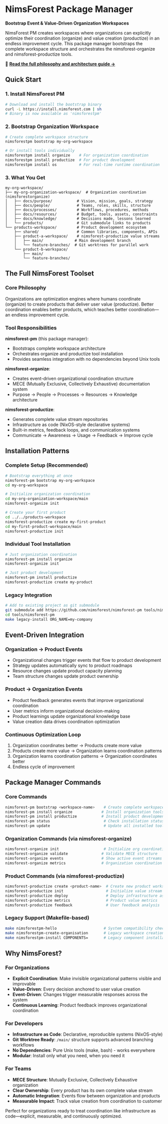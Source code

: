 # NimsForest Package Manager

**Bootstrap Event & Value-Driven Organization Workspaces**

NimsForest PM creates workspaces where organizations can explicitly optimize their coordination (organize) and value creation (productize) in an endless improvement cycle. This package manager bootstraps the complete workspace structure and orchestrates the nimsforest-organize and nimsforest-productize tools.

📖 **[Read the full philosophy and architecture guide →](docs/hello.md)**

## Quick Start

### 1. Install NimsForest PM
```bash
# Download and install the bootstrap binary
curl -L https://install.nimsforest.com | sh
# Binary is now available as 'nimsforestpm'
```

### 2. Bootstrap Organization Workspace
```bash
# Create complete workspace structure
nimsforestpm bootstrap my-org-workspace

# Or install tools individually  
nimsforestpm install organize    # For organization coordination
nimsforestpm install productize  # For product development
nimsforestpm install os          # For real-time runtime coordination
```

### 3. What You Get
```
my-org-workspace/
├── my-org-organization-workspace/  # Organization coordination (nimsforestorganize)
│   ├── docs/purpose/           # Vision, mission, goals, strategy
│   ├── docs/people/            # Teams, roles, skills, structure
│   ├── docs/processes/         # Workflows, procedures, methods
│   ├── docs/resources/         # Budget, tools, assets, constraints
│   ├── docs/knowledge/         # Decisions made, lessons learned
│   └── products/               # Git submodule links to products
└── products-workspace/         # Product development ecosystem
    ├── shared/                 # Common libraries, components, APIs
    ├── product-a-workspace/    # nimsforest-productize value streams
    │   ├── main/              # Main development branch
    │   └── feature-branches/  # Git worktrees for parallel work
    └── product-b-workspace/
        ├── main/
        └── feature-branches/
```

## The Full NimsForest Toolset

### Core Philosophy
Organizations are optimization engines where humans coordinate (organize) to create products that deliver user value (productize). Better coordination enables better products, which teaches better coordination—an endless improvement cycle.

### Tool Responsibilities

**nimsforest-pm** (this package manager):
- Bootstraps complete workspace architecture
- Orchestrates organize and productize tool installation
- Provides seamless integration with no dependencies beyond Unix tools

**nimsforest-organize**:
- Creates event-driven organizational coordination structure
- MECE (Mutually Exclusive, Collectively Exhaustive) documentation system
- Purpose → People → Processes → Resources → Knowledge architecture

**nimsforest-productize**:
- Generates complete value stream repositories
- Infrastructure as code (NixOS-style declarative systems)  
- Built-in metrics, feedback loops, and communication systems
- Communicate → Awareness → Usage → Feedback → Improve cycle

## Installation Patterns

### Complete Setup (Recommended)
```bash
# Bootstrap everything at once
nimsforest-pm bootstrap my-org-workspace
cd my-org-workspace

# Initialize organization coordination
cd my-org-organization-workspace/main
nimsforest-organize init

# Create your first product
cd ../../products-workspace
nimsforest-productize create my-first-product
cd my-first-product-workspace/main
nimsforest-productize init
```

### Individual Tool Installation
```bash
# Just organization coordination
nimsforest-pm install organize
nimsforest-organize init

# Just product development  
nimsforest-pm install productize
nimsforest-productize create my-product
```

### Legacy Integration
```bash
# Add to existing project as git submodule
git submodule add https://github.com/nimsforest/nimsforest-pm tools/nimsforest-pm
cd tools/nimsforest-pm
make legacy-install ORG_NAME=my-company
```

## Event-Driven Integration

### Organization → Product Events
- Organizational changes trigger events that flow to product development
- Strategy updates automatically sync to product roadmaps
- Resource changes update product capacity planning
- Team structure changes update product ownership

### Product → Organization Events  
- Product feedback generates events that improve organizational coordination
- User metrics inform organizational decision-making
- Product learnings update organizational knowledge base
- Value creation data drives coordination optimization

### Continuous Optimization Loop
1. Organization coordinates better → Products create more value
2. Products create more value → Organization learns coordination patterns  
3. Organization learns coordination patterns → Organization coordinates better
4. Endless cycle of improvement

## Package Manager Commands

### Core Commands
```bash
nimsforest-pm bootstrap <workspace-name>    # Create complete workspace
nimsforest-pm install organize             # Install organization tools
nimsforest-pm install productize           # Install product development tools
nimsforest-pm status                        # Check installation status
nimsforest-pm update                        # Update all installed tools
```

### Organization Commands (via nimsforest-organize)
```bash
nimsforest-organize init                    # Initialize org coordination structure
nimsforest-organize validate               # Validate MECE structure
nimsforest-organize events                 # Show active event streams
nimsforest-organize metrics                # Organization coordination metrics
```

### Product Commands (via nimsforest-productize)
```bash
nimsforest-productize create <product-name>  # Create new product workspace
nimsforest-productize init                   # Initialize value stream structure  
nimsforest-productize deploy                 # Deploy infrastructure as code
nimsforest-productize metrics                # Product value metrics
nimsforest-productize feedback               # User feedback analysis
```

### Legacy Support (Makefile-based)
```bash
make nimsforestpm-hello                     # System compatibility check
make nimsforestpm-create-organisation       # Legacy workspace creation
make nimsforestpm-install COMPONENTS=       # Legacy component installation
```

## Why NimsForest?

### For Organizations
- **Explicit Coordination**: Make invisible organizational patterns visible and improvable
- **Value-Driven**: Every decision anchored to user value creation
- **Event-Driven**: Changes trigger measurable responses across the system
- **Continuous Learning**: Product feedback improves organizational coordination

### For Developers
- **Infrastructure as Code**: Declarative, reproducible systems (NixOS-style)
- **Git Worktree Ready**: `/main/` structure supports advanced branching workflows
- **No Dependencies**: Pure Unix tools (make, bash) - works everywhere
- **Modular**: Install only what you need, when you need it

### For Teams
- **MECE Structure**: Mutually Exclusive, Collectively Exhaustive organization
- **Clear Ownership**: Every product has its own complete value stream
- **Automatic Integration**: Events flow between organization and products
- **Measurable Impact**: Track value creation from coordination to customer

Perfect for organizations ready to treat coordination like infrastructure as code—explicit, measurable, and continuously optimized.